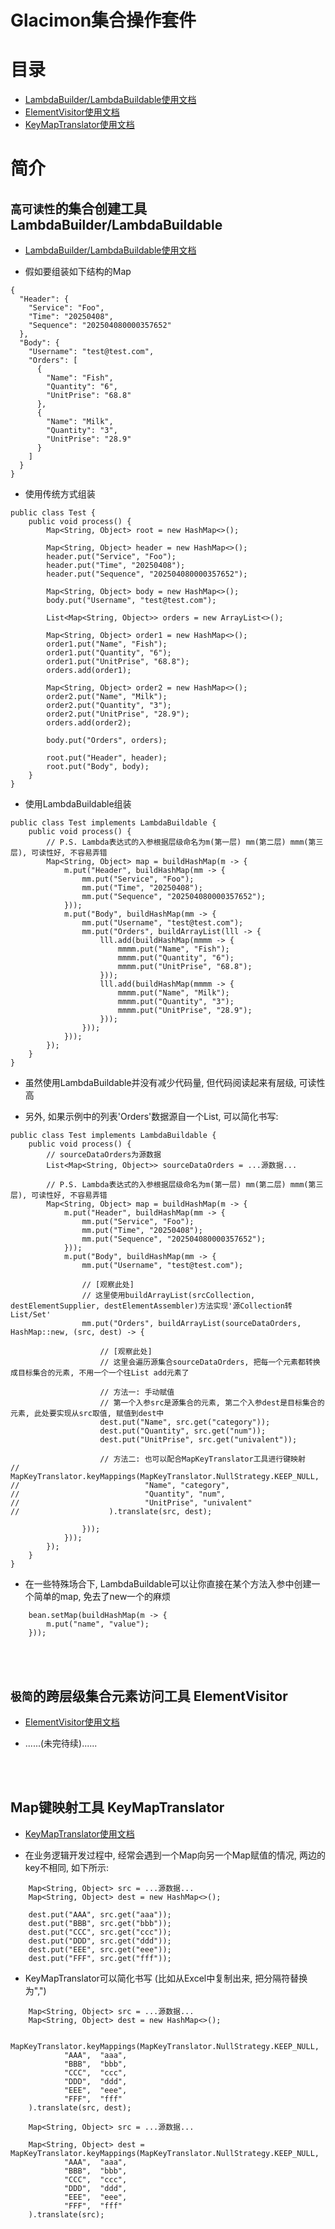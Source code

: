 # Glacimon集合操作套件

# 目录

* [LambdaBuilder/LambdaBuildable使用文档](https://github.com/shepherdviolet/glacimon/blob/master/docs/interfaceinst/lambda-builder.md)
* [ElementVisitor使用文档](https://github.com/shepherdviolet/glacimon/blob/master/docs/interfaceinst/element-visitor.md)
* [KeyMapTranslator使用文档](https://github.com/shepherdviolet/glacimon/blob/master/docs/interfaceinst/map-key-translator.md)

# 简介

## `高可读性`的集合创建工具 LambdaBuilder/LambdaBuildable

* [LambdaBuilder/LambdaBuildable使用文档](https://github.com/shepherdviolet/glacimon/blob/master/docs/interfaceinst/lambda-builder.md)

* 假如要组装如下结构的Map

```
{
  "Header": {
    "Service": "Foo",
    "Time": "20250408",
    "Sequence": "202504080000357652"
  },
  "Body": {
    "Username": "test@test.com",
    "Orders": [
      {
        "Name": "Fish",
        "Quantity": "6",
        "UnitPrise": "68.8"
      },
      {
        "Name": "Milk",
        "Quantity": "3",
        "UnitPrise": "28.9"
      }
    ]
  }
}
```

* 使用传统方式组装

```
public class Test {
    public void process() {
        Map<String, Object> root = new HashMap<>();

        Map<String, Object> header = new HashMap<>();
        header.put("Service", "Foo");
        header.put("Time", "20250408");
        header.put("Sequence", "202504080000357652");

        Map<String, Object> body = new HashMap<>();
        body.put("Username", "test@test.com");

        List<Map<String, Object>> orders = new ArrayList<>();

        Map<String, Object> order1 = new HashMap<>();
        order1.put("Name", "Fish");
        order1.put("Quantity", "6");
        order1.put("UnitPrise", "68.8");
        orders.add(order1);

        Map<String, Object> order2 = new HashMap<>();
        order2.put("Name", "Milk");
        order2.put("Quantity", "3");
        order2.put("UnitPrise", "28.9");
        orders.add(order2);

        body.put("Orders", orders);

        root.put("Header", header);
        root.put("Body", body);
    }
}
```

* 使用LambdaBuildable组装

```
public class Test implements LambdaBuildable {
    public void process() {
        // P.S. Lambda表达式的入参根据层级命名为m(第一层) mm(第二层) mmm(第三层), 可读性好, 不容易弄错
        Map<String, Object> map = buildHashMap(m -> {
            m.put("Header", buildHashMap(mm -> {
                mm.put("Service", "Foo");
                mm.put("Time", "20250408");
                mm.put("Sequence", "202504080000357652");
            }));
            m.put("Body", buildHashMap(mm -> {
                mm.put("Username", "test@test.com");
                mm.put("Orders", buildArrayList(lll -> {
                    lll.add(buildHashMap(mmmm -> {
                        mmmm.put("Name", "Fish");
                        mmmm.put("Quantity", "6");
                        mmmm.put("UnitPrise", "68.8");
                    }));
                    lll.add(buildHashMap(mmmm -> {
                        mmmm.put("Name", "Milk");
                        mmmm.put("Quantity", "3");
                        mmmm.put("UnitPrise", "28.9");
                    }));
                }));
            }));
        });
    }
}
```

* 虽然使用LambdaBuildable并没有减少代码量, 但代码阅读起来有层级, 可读性高

* 另外, 如果示例中的列表'Orders'数据源自一个List, 可以简化书写:

```
public class Test implements LambdaBuildable {
    public void process() {
        // sourceDataOrders为源数据
        List<Map<String, Object>> sourceDataOrders = ...源数据...
        
        // P.S. Lambda表达式的入参根据层级命名为m(第一层) mm(第二层) mmm(第三层), 可读性好, 不容易弄错
        Map<String, Object> map = buildHashMap(m -> {
            m.put("Header", buildHashMap(mm -> {
                mm.put("Service", "Foo");
                mm.put("Time", "20250408");
                mm.put("Sequence", "202504080000357652");
            }));
            m.put("Body", buildHashMap(mm -> {
                mm.put("Username", "test@test.com");
                
                // [观察此处]
                // 这里使用buildArrayList(srcCollection, destElementSupplier, destElementAssembler)方法实现'源Collection转List/Set'
                mm.put("Orders", buildArrayList(sourceDataOrders, HashMap::new, (src, dest) -> {
                
                    // [观察此处]
                    // 这里会遍历源集合sourceDataOrders, 把每一个元素都转换成目标集合的元素, 不用一个一个往List add元素了
                    
                    // 方法一: 手动赋值
                    // 第一个入参src是源集合的元素, 第二个入参dest是目标集合的元素, 此处要实现从src取值, 赋值到dest中
                    dest.put("Name", src.get("category"));
                    dest.put("Quantity", src.get("num"));
                    dest.put("UnitPrise", src.get("univalent"));

                    // 方法二: 也可以配合MapKeyTranslator工具进行键映射
//                    MapKeyTranslator.keyMappings(MapKeyTranslator.NullStrategy.KEEP_NULL,
//                            "Name", "category",
//                            "Quantity", "num",
//                            "UnitPrise", "univalent"
//                    ).translate(src, dest);
                    
                }));
            }));
        });
    }
}
```

* 在一些特殊场合下, LambdaBuildable可以让你直接在某个方法入参中创建一个简单的map, 免去了new一个的麻烦

```
    bean.setMap(buildHashMap(m -> {
        m.put("name", "value");
    }));
```

<Br>
<Br>

## `极简`的跨层级集合元素访问工具 ElementVisitor

* [ElementVisitor使用文档](https://github.com/shepherdviolet/glacimon/blob/master/docs/interfaceinst/element-visitor.md)

* ......(未完待续)......

<Br>
<Br>

## Map键映射工具 KeyMapTranslator

* [KeyMapTranslator使用文档](https://github.com/shepherdviolet/glacimon/blob/master/docs/interfaceinst/map-key-translator.md)

* 在业务逻辑开发过程中, 经常会遇到一个Map向另一个Map赋值的情况, 两边的key不相同, 如下所示:

```
    Map<String, Object> src = ...源数据...
    Map<String, Object> dest = new HashMap<>();
    
    dest.put("AAA", src.get("aaa"));
    dest.put("BBB", src.get("bbb"));
    dest.put("CCC", src.get("ccc"));
    dest.put("DDD", src.get("ddd"));
    dest.put("EEE", src.get("eee"));
    dest.put("FFF", src.get("fff"));
```

* KeyMapTranslator可以简化书写 (比如从Excel中复制出来, 把分隔符替换为",")

```
    Map<String, Object> src = ...源数据...
    Map<String, Object> dest = new HashMap<>();

    MapKeyTranslator.keyMappings(MapKeyTranslator.NullStrategy.KEEP_NULL,
            "AAA",  "aaa",
            "BBB",  "bbb",
            "CCC",  "ccc",
            "DDD",  "ddd",
            "EEE",  "eee",
            "FFF",  "fff"
    ).translate(src, dest);
```

```
    Map<String, Object> src = ...源数据...

    Map<String, Object> dest = MapKeyTranslator.keyMappings(MapKeyTranslator.NullStrategy.KEEP_NULL,
            "AAA",  "aaa",
            "BBB",  "bbb",
            "CCC",  "ccc",
            "DDD",  "ddd",
            "EEE",  "eee",
            "FFF",  "fff"
    ).translate(src);
```

<Br>
<Br>